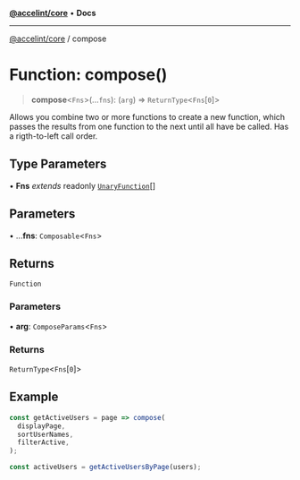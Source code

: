 [**@accelint/core**](../README.md) • **Docs**

***

[@accelint/core](../README.md) / compose

# Function: compose()

> **compose**\<`Fns`\>(...`fns`): (`arg`) => `ReturnType`\<`Fns`\[`0`\]\>

Allows you combine two or more functions to create a new function, which passes the results from one
function to the next until all have be called. Has a rigth-to-left call order.

## Type Parameters

• **Fns** *extends* readonly [`UnaryFunction`](../type-aliases/UnaryFunction.md)[]

## Parameters

• ...**fns**: `Composable`\<`Fns`\>

## Returns

`Function`

### Parameters

• **arg**: `ComposeParams`\<`Fns`\>

### Returns

`ReturnType`\<`Fns`\[`0`\]\>

## Example

```ts
const getActiveUsers = page => compose(
  displayPage,
  sortUserNames,
  filterActive,
);

const activeUsers = getActiveUsersByPage(users);
```
